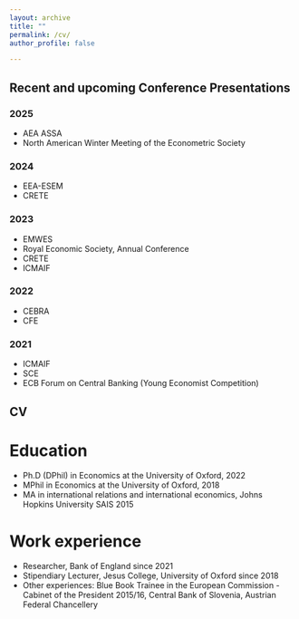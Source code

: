```yaml
---
layout: archive
title: ""
permalink: /cv/
author_profile: false

---
```


## Recent and upcoming Conference Presentations

### 2025
 * AEA ASSA
 * North American Winter Meeting of the Econometric Society

### 2024
 * EEA-ESEM
 * CRETE 

### 2023
 * EMWES 
 * Royal Economic Society, Annual Conference
 * CRETE
 * ICMAIF

### 2022
 * CEBRA
 * CFE 

### 2021
 * ICMAIF
 * SCE
 * ECB Forum on Central Banking (Young Economist Competition)


## CV

Education
======

* Ph.D (DPhil) in Economics at the University of Oxford, 2022
* MPhil in Economics at the University of Oxford, 2018
* MA in international relations and international economics, Johns Hopkins University SAIS 2015

Work experience
======

* Researcher, Bank of England since 2021
* Stipendiary Lecturer, Jesus College, University of Oxford since 2018
* Other experiences: Blue Book Trainee in the European Commission - Cabinet of the President 2015/16, Central Bank of Slovenia, Austrian Federal Chancellery

  
